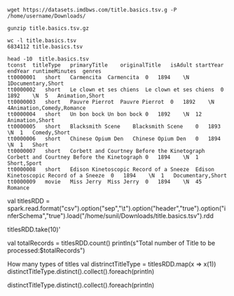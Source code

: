 

```

wget https://datasets.imdbws.com/title.basics.tsv.g -P /home/username/Downloads/

gunzip title.basics.tsv.gz

wc -l title.basics.tsv  
6834112 title.basics.tsv
```

```
head -10  title.basics.tsv 
tconst	titleType	primaryTitle	originalTitle	isAdult	startYear	endYear	runtimeMinutes	genres
tt0000001	short	Carmencita	Carmencita	0	1894	\N	1Documentary,Short
tt0000002	short	Le clown et ses chiens	Le clown et ses chiens	0	1892	\N	5	Animation,Short
tt0000003	short	Pauvre Pierrot	Pauvre Pierrot	0	1892	\N	4Animation,Comedy,Romance
tt0000004	short	Un bon bock	Un bon bock	0	1892	\N	12	Animation,Short
tt0000005	short	Blacksmith Scene	Blacksmith Scene	0	1893	\N	1	Comedy,Short
tt0000006	short	Chinese Opium Den	Chinese Opium Den	0	1894	\N	1	Short
tt0000007	short	Corbett and Courtney Before the Kinetograph	Corbett and Courtney Before the Kinetograph	0	1894	\N	1	Short,Sport
tt0000008	short	Edison Kinetoscopic Record of a Sneeze	Edison Kinetoscopic Record of a Sneeze	0	1894	\N	1	Documentary,Short
tt0000009	movie	Miss Jerry	Miss Jerry	0	1894	\N	45	Romance
```


val titlesRDD = spark.read.format("csv").option("sep","\t").option("header","true").option("inferSchema","true").load("/home/sunil/Downloads/title.basics.tsv").rdd

titlesRDD.take(10)'

val totalRecords = titlesRDD.count()
println(s"Total number of Title to be processed:$totalRecords")

How many types of titles 
val distrinctTitleType = titlesRDD.map(x => x(1))
distinctTitleType.distinct().collect().foreach(println)



distinctTitleType.distinct().collect().foreach(println)






